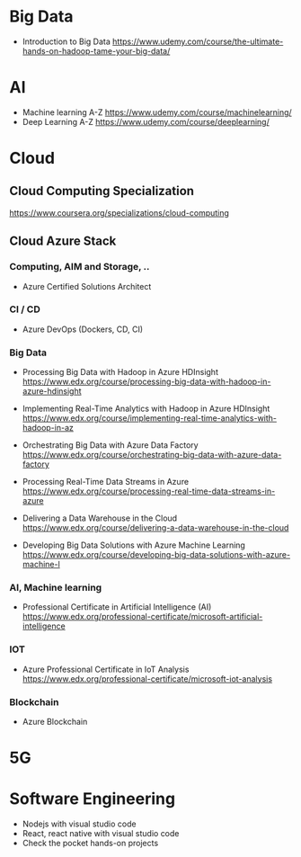 # Big Data
- Introduction to Big Data
https://www.udemy.com/course/the-ultimate-hands-on-hadoop-tame-your-big-data/

# AI
- Machine learning A-Z
https://www.udemy.com/course/machinelearning/
- Deep Learning A-Z
https://www.udemy.com/course/deeplearning/

# Cloud
## Cloud Computing Specialization
https://www.coursera.org/specializations/cloud-computing

## Cloud Azure Stack 
### Computing, AIM and Storage, ..
- Azure Certified Solutions Architect <br/>

### CI / CD
- Azure DevOps (Dockers, CD, CI) <br/>

### Big Data
- Processing Big Data with Hadoop in Azure HDInsight <br/>
https://www.edx.org/course/processing-big-data-with-hadoop-in-azure-hdinsight 

- Implementing Real-Time Analytics with Hadoop in Azure HDInsight <br/>
https://www.edx.org/course/implementing-real-time-analytics-with-hadoop-in-az

- Orchestrating Big Data with Azure Data Factory <br/>
https://www.edx.org/course/orchestrating-big-data-with-azure-data-factory

- Processing Real-Time Data Streams in Azure <br/>
https://www.edx.org/course/processing-real-time-data-streams-in-azure

- Delivering a Data Warehouse in the Cloud <br/>
https://www.edx.org/course/delivering-a-data-warehouse-in-the-cloud

- Developing Big Data Solutions with Azure Machine Learning <br/>
https://www.edx.org/course/developing-big-data-solutions-with-azure-machine-l

### AI, Machine learning
- Professional Certificate in Artificial Intelligence (AI) <br/>
https://www.edx.org/professional-certificate/microsoft-artificial-intelligence

### IOT
- Azure Professional Certificate in IoT Analysis <br/>
https://www.edx.org/professional-certificate/microsoft-iot-analysis

### Blockchain
- Azure Blockchain

# 5G

# Software Engineering
- Nodejs with visual studio code
- React, react native with visual studio code
- Check the pocket hands-on projects
